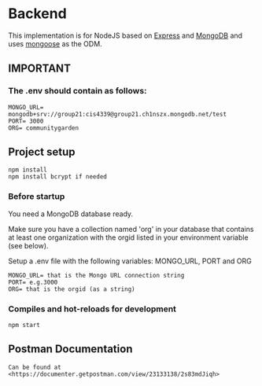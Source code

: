 # Backend

This implementation is for NodeJS based on [Express](https://expressjs.com/) and [MongoDB](https://www.mongodb.com/) and uses [mongoose](https://mongoosejs.com/) as the ODM.

## IMPORTANT
### The .env should contain as follows: 
    
    MONGO_URL= mongodb+srv://group21:cis4339@group21.ch1nszx.mongodb.net/test
    PORT= 3000
    ORG= communitygarden

## Project setup

    npm install
    npm install bcrypt if needed

### Before startup
You need a MongoDB database ready.

Make sure you have a collection named 'org' in your database that contains at least one organization with the orgid listed in your environment variable (see below).

Setup a .env file with the following variables: MONGO_URL, PORT and ORG

    MONGO_URL= that is the Mongo URL connection string
    PORT= e.g.3000
    ORG= that is the orgid (as a string)

### Compiles and hot-reloads for development

    npm start

## Postman Documentation
    
    Can be found at <https://documenter.getpostman.com/view/23133138/2s83mdJiqh>
